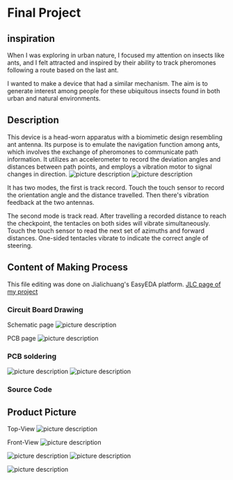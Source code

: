 # Final Project

## inspiration
When I was exploring in urban nature, I focused my attention on insects like ants, and I felt attracted and inspired by their ability to track pheromones following a route based on the last ant. 

I wanted to make a device that had a similar mechanism. The aim is to generate interest among people for these ubiquitous insects found in both urban and natural environments.

## Description
This device is a head-worn apparatus with a biomimetic design resembling ant antenna. Its purpose is to emulate the navigation function among ants, which involves the exchange of pheromones to communicate path information. It utilizes an accelerometer to record the deviation angles and distances between path points, and employs a vibration motor to signal changes in direction. 
![picture description](./images/indoor1.jpg)
![picture description](./images/indoor2.jpg)

It has two modes, the first is track record. Touch the touch sensor to record the orientation angle and the distance travelled. Then there's vibration feedback at the two antennas. 

The second mode is track read. After travelling a recorded distance to reach the checkpoint, the tentacles on both sides will vibrate simultaneously. Touch the touch sensor to read the next set of azimuths and forward distances. One-sided tentacles vibrate to indicate the correct angle of steering.

## Content of Making Process
This file editing was done on Jialichuang's EasyEDA platform.
[JLC page of my project](https://www.https://https://u.easyeda.com/join?type=project&key=9ce47903dabc406eaa57221c2913183e&inviter=19f5151768ee47feb61f9181e9382d84/)

### Circuit Board Drawing
Schematic page
![picture description](./images/schematicpage.png)

PCB page
![picture description](./images/pcbpage.png)

### PCB soldering
![picture description](./images/pcb1.jpg)
![picture description](./images/pcb2.jpg)

### Source Code

## Product Picture
Top-View
![picture description](./images/topview.jpg)

Front-View
![picture description](./images/frontview.jpg)

![picture description](./images/outdoor1.jpg)
![picture description](./images/outdoor2.jpg)

![picture description](./images/using.jpg)
